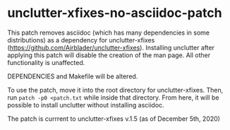 # unclutter-xfixes-no-asciidoc-patch
This patch removes asciidoc (which has many dependencies in some distributions) as a dependency for unclutter-xfixes (https://github.com/Airblader/unclutter-xfixes). Installing unclutter after applying this patch will disable the creation of the man page. All other functionality is unaffected.

DEPENDENCIES and Makefile will be altered.

To use the patch, move it into the root directory for unclutter-xfixes. Then, run `patch -p0 <patch.txt` while inside that directory. From here, it will be possible to install unclutter without installing asciidoc.

The patch is currrent to unclutter-xfixes v.1.5 (as of December 5th, 2020)
